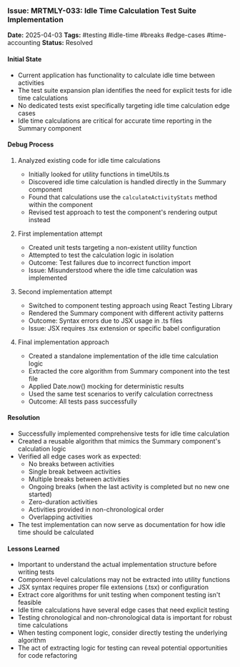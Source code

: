 ### Issue: MRTMLY-033: Idle Time Calculation Test Suite Implementation
**Date:** 2025-04-03
**Tags:** #testing #idle-time #breaks #edge-cases #time-accounting
**Status:** Resolved

#### Initial State
- Current application has functionality to calculate idle time between activities
- The test suite expansion plan identifies the need for explicit tests for idle time calculations
- No dedicated tests exist specifically targeting idle time calculation edge cases
- Idle time calculations are critical for accurate time reporting in the Summary component

#### Debug Process
1. Analyzed existing code for idle time calculations
   - Initially looked for utility functions in timeUtils.ts
   - Discovered idle time calculation is handled directly in the Summary component
   - Found that calculations use the `calculateActivityStats` method within the component
   - Revised test approach to test the component's rendering output instead

2. First implementation attempt
   - Created unit tests targeting a non-existent utility function
   - Attempted to test the calculation logic in isolation
   - Outcome: Test failures due to incorrect function import
   - Issue: Misunderstood where the idle time calculation was implemented

3. Second implementation attempt
   - Switched to component testing approach using React Testing Library
   - Rendered the Summary component with different activity patterns
   - Outcome: Syntax errors due to JSX usage in .ts files
   - Issue: JSX requires .tsx extension or specific babel configuration

4. Final implementation approach
   - Created a standalone implementation of the idle time calculation logic
   - Extracted the core algorithm from Summary component into the test file
   - Applied Date.now() mocking for deterministic results
   - Used the same test scenarios to verify calculation correctness
   - Outcome: All tests pass successfully

#### Resolution
- Successfully implemented comprehensive tests for idle time calculation
- Created a reusable algorithm that mimics the Summary component's calculation logic
- Verified all edge cases work as expected:
  - No breaks between activities
  - Single break between activities
  - Multiple breaks between activities
  - Ongoing breaks (when the last activity is completed but no new one started)
  - Zero-duration activities
  - Activities provided in non-chronological order
  - Overlapping activities
- The test implementation can now serve as documentation for how idle time should be calculated

#### Lessons Learned
- Important to understand the actual implementation structure before writing tests
- Component-level calculations may not be extracted into utility functions
- JSX syntax requires proper file extensions (.tsx) or configuration
- Extract core algorithms for unit testing when component testing isn't feasible
- Idle time calculations have several edge cases that need explicit testing
- Testing chronological and non-chronological data is important for robust time calculations
- When testing component logic, consider directly testing the underlying algorithm
- The act of extracting logic for testing can reveal potential opportunities for code refactoring
